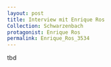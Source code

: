 ```yaml
---
layout: post
title: Interview mit Enrique Ros
Collection: Schwarzenbach
protagonist: Enrique Ros
permalink: Enrique_Ros_3534
---
```

tbd